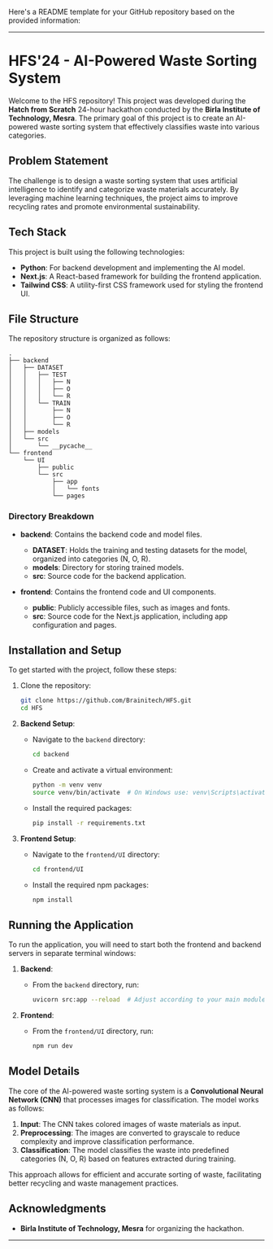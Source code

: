 Here's a README template for your GitHub repository based on the provided information:

---

# HFS'24 - AI-Powered Waste Sorting System

Welcome to the HFS repository! This project was developed during the **Hatch from Scratch** 24-hour hackathon conducted by the **Birla Institute of Technology, Mesra**. The primary goal of this project is to create an AI-powered waste sorting system that effectively classifies waste into various categories.

## Problem Statement

The challenge is to design a waste sorting system that uses artificial intelligence to identify and categorize waste materials accurately. By leveraging machine learning techniques, the project aims to improve recycling rates and promote environmental sustainability.

## Tech Stack

This project is built using the following technologies:

- **Python**: For backend development and implementing the AI model.
- **Next.js**: A React-based framework for building the frontend application.
- **Tailwind CSS**: A utility-first CSS framework used for styling the frontend UI.

## File Structure

The repository structure is organized as follows:

```
.
├── backend
│   ├── DATASET
│   │   ├── TEST
│   │   │   ├── N
│   │   │   ├── O
│   │   │   └── R
│   │   └── TRAIN
│   │       ├── N
│   │       ├── O
│   │       └── R
│   ├── models
│   └── src
│       └── __pycache__
└── frontend
    └── UI
        ├── public
        └── src
            ├── app
            │   └── fonts
            └── pages
```

### Directory Breakdown

- **backend**: Contains the backend code and model files.

  - **DATASET**: Holds the training and testing datasets for the model, organized into categories (N, O, R).
  - **models**: Directory for storing trained models.
  - **src**: Source code for the backend application.

- **frontend**: Contains the frontend code and UI components.
  - **public**: Publicly accessible files, such as images and fonts.
  - **src**: Source code for the Next.js application, including app configuration and pages.

## Installation and Setup

To get started with the project, follow these steps:

1. Clone the repository:

   ```bash
   git clone https://github.com/Brainitech/HFS.git
   cd HFS
   ```

2. **Backend Setup**:

   - Navigate to the `backend` directory:
     ```bash
     cd backend
     ```
   - Create and activate a virtual environment:
     ```bash
     python -m venv venv
     source venv/bin/activate  # On Windows use: venv\Scripts\activate
     ```
   - Install the required packages:
     ```bash
     pip install -r requirements.txt
     ```

3. **Frontend Setup**:
   - Navigate to the `frontend/UI` directory:
     ```bash
     cd frontend/UI
     ```
   - Install the required npm packages:
     ```bash
     npm install
     ```

## Running the Application

To run the application, you will need to start both the frontend and backend servers in separate terminal windows:

1. **Backend**:

   - From the `backend` directory, run:
     ```bash
     uvicorn src:app --reload  # Adjust according to your main module
     ```

2. **Frontend**:
   - From the `frontend/UI` directory, run:
     ```bash
     npm run dev
     ```

## Model Details

The core of the AI-powered waste sorting system is a **Convolutional Neural Network (CNN)** that processes images for classification. The model works as follows:

1. **Input**: The CNN takes colored images of waste materials as input.
2. **Preprocessing**: The images are converted to grayscale to reduce complexity and improve classification performance.
3. **Classification**: The model classifies the waste into predefined categories (N, O, R) based on features extracted during training.

This approach allows for efficient and accurate sorting of waste, facilitating better recycling and waste management practices.

## Acknowledgments

- **Birla Institute of Technology, Mesra** for organizing the hackathon.

---
